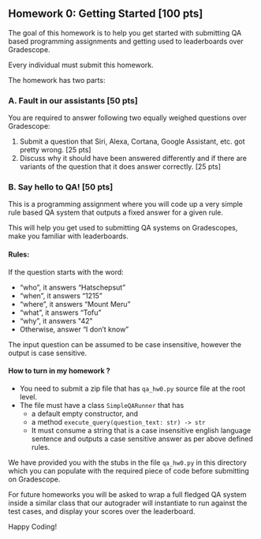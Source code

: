 Homework 0: Getting Started [100 pts]
--

The goal of this homework is to help you get started with submitting QA based programming assignments and getting used to leaderboards over Gradescope.

Every individual must submit this homework.


The homework has two parts:

### A. Fault in our assistants [50 pts]

You are required to answer following two equally weighed questions over Gradescope:

1. Submit a question that Siri, Alexa, Cortana, Google Assistant, etc. got pretty wrong. [25 pts]
2. Discuss why it should have been answered differently and if there are variants of the question that it does answer correctly. [25 pts]


### B. Say hello to QA! [50 pts]

This is a programming assignment where you will code up a very simple rule based QA system that outputs a fixed answer for a given rule.

This will help you get used to submitting QA systems on Gradescopes, make you familiar with leaderboards.


#### Rules:
If the question starts with the word:
* “who”, it answers “Hatschepsut”
* “when”, it answers “1215”
* “where”, it answers “Mount Meru”
* “what”, it answers “Tofu”
* “why”, it answers "42"
* Otherwise, answer “I don’t know”

The input question can be assumed to be case insensitive, however the output is case sensitive.

#### How to turn in my homework ?

- You need to submit a zip file that has `qa_hw0.py` source file at the root level.
- The file must have a class `SimpleQARunner` that has
  -  a default empty constructor, and 
  -  a method `execute_query(question_text: str) -> str`
  -  It must consume a string that is a case insensitive english language sentence and outputs a case sensitive answer as per above defined rules.

We have provided you with the stubs in the file `qa_hw0.py` in this directory which you can populate with the required piece of code before submitting on Gradescope.

For future homeworks you will be asked to wrap a full fledged QA system inside a similar class that our autograder will instantiate to run against the test cases, and display your scores over the leaderboard.

Happy Coding!